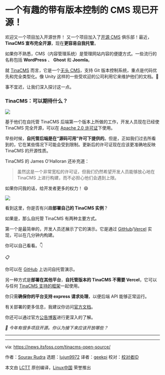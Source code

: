 [#]: subject: "An Interesting CMS With Version Control is Now Open-Source!"
[#]: via: "https://news.itsfoss.com/tinacms-open-source/"
[#]: author: "Sourav Rudra https://news.itsfoss.com/author/sourav/"
[#]: collector: "lujun9972/lctt-scripts-1700446145"
[#]: translator: "geekpi"
[#]: reviewer: " "
[#]: publisher: " "
[#]: url: " "

一个有趣的带有版本控制的 CMS 现已开源！
======
欢迎又一个项目加入开源世界！
又一个项目加入了[开源 CMS][1] 俱乐部！最近，**TinaCMS 宣布完全开源**，现在**更容易自我托管**。

如果你不熟悉，CMS（内容管理系统）是管理网站内容的便捷方式。一些流行的名称包括 **WordPress** 、 **Ghost** 和 **Joomla**。

就 [TinaCMS][2] 而言，它是一个[无头 CMS][3]，支持 Git 版本控制系统，重点是代码优先和完全类型化。像 Unity 这样的一些受欢迎的公司利用它来维护他们的文档。🤯

事不宜迟，让我们深入探讨这一点。

### TinaCMS：可以期待什么？

![][5]

基于他们在自托管 TinaCMS 后端第一个版本上所做的工作，开发人员现在已经使 TinaCMS 完全开源，可以在 [Apache 2.0 许可证][6]下使用。

早些时候，**自托管后端是在“源码可用”许可下提供的**。但是，正如我们过去所看到的，它在某些情况下可能会受到限制。更新后的许可证现在应该更准确地反映 TinaCMS 的开源性质。

TinaCMS 的 James O'Halloran 还补充道：

> 虽然这是一个非常宽松的许可证，但我们仍然希望开发人员能够放心地在 TinaCMS 上进行构建，而不必担心他们会遇到上限。

如果你问我的话，给开发者更多的权力！ 😄

![][7]

看到这里，你是否有兴趣**部署自己的 TinaCMS 实例**？

如果是，那么自托管 TinaCMS 有两种主要方式。

第一个是最简单的，开发人员还展示了它的演示。它是通过 [GitHub][8]/[Vercel][9] 实现，可以在几分钟内构建。

你可以自己看看。👇

📋

你可以在 [GitHub][10] 上访问自托管演示。

另一种方式是**部署在其他平台**，**自托管版本的 TinaCMS 不需要 Vercel**，它可以与任何 [TinaCMS 支持的框架][11]一起使用。

你只需**确保你的平台支持 express 请求处理**，以便后端 API 能够正常运行。

有关部署的更多信息，我建议你访问[官方文档][12]。

你还可以通过官方[公告博客][13]进行更深入的了解。

_💬 今年有很多项目开源。你认为接下来应该开放哪些？_

* * *

--------------------------------------------------------------------------------

via: https://news.itsfoss.com/tinacms-open-source/

作者：[Sourav Rudra][a]
选题：[lujun9972][b]
译者：[geekpi](https://github.com/geekpi)
校对：[校对者ID](https://github.com/校对者ID)

本文由 [LCTT](https://github.com/LCTT/TranslateProject) 原创编译，[Linux中国](https://linux.cn/) 荣誉推出

[a]: https://news.itsfoss.com/author/sourav/
[b]: https://github.com/lujun9972
[1]: https://itsfoss.com/open-source-cms/
[2]: https://tina.io/
[3]: https://en.wikipedia.org/wiki/Headless_content_management_system
[4]: https://itsfoss.com/content/images/size/w256h256/2022/12/android-chrome-192x192.png
[5]: https://news.itsfoss.com/content/images/2023/11/TinaCMS.png
[6]: https://www.apache.org/licenses/LICENSE-2.0
[7]: https://news.itsfoss.com/content/images/2023/04/Follow-us-on-Google-News.png
[8]: https://github.com/
[9]: https://vercel.com/
[10]: https://github.com/tinacms/tina-self-hosted-demo
[11]: https://tina.io/docs/integration/frameworks/
[12]: https://tina.io/docs/self-hosted/overview/
[13]: https://tina.io/blog/Tinacms-is-now-fully-open-source/
